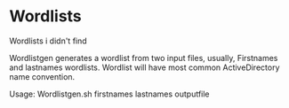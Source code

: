 # Wordlists
Wordlists i didn't find

Wordlistgen generates a wordlist from two input files, usually, Firstnames and lastnames wordlists.
Wordlist will have most common ActiveDirectory name convention.

Usage:
  Wordlistgen.sh firstnames lastnames outputfile
